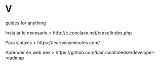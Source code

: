 # V
guides for anything 

<p>Instalar lo necesario > http://c.conclase.net/curso/index.php</p>
<p>Para sintaxis > https://learnxinyminutes.com/</p>
<p>Aprender en web dev > https://github.com/kamranahmedse/developer-roadmap</p>
